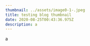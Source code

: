 ```yaml
---
thumbnail: ../assets/image0-1-.jpeg
title: testing blog thumbnail
date: 2020-08-25T00:43:36.975Z
description: a
---
```

a
